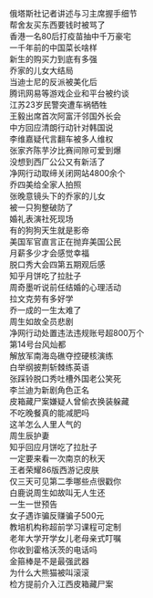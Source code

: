 俄塔斯社记者讲述与习主席握手细节  
帮舍友买东西要钱时被骂了  
香港一名80后打疫苗抽中千万豪宅  
一千年前的中国菜长啥样  
新生的购买力到底有多强  
乔家的儿女大结局  
当迪士尼的反派被美化后  
腾讯网易等游戏企业和平台被约谈  
江苏23岁民警突遭车祸牺牲  
王毅出席首次阿富汗邻国外长会  
中方回应清朗行动针对韩国说  
李维嘉疑代言翻车被多人维权  
张家齐陈芋汐比赛间隙可爱到爆  
没想到西厂公公又有新活了  
净网行动取缔关闭网站4800余个  
乔四美给全家人拍照  
张晚意镜头下的乔家的儿女  
被一只狗整破防了  
婚礼表演社死现场  
有的狗狗天生就是影帝  
美国军官直言正在抛弃美国公民  
月薪多少才会感觉幸福  
脱口秀大会四第五期观后感  
知乎月饼吃了拉肚子  
周奇墨听说前任结婚的心理活动  
拉文克劳有多好学  
乔一成的一生太难了  
周生如故全员悲剧  
净网行动处置违法违规账号超800万个  
第14号台风灿都  
解放军南海岛礁夺控硬核演练  
白举纲披荆斩棘练英语  
张踩铃脱口秀吐槽外国老公笑死  
李兰迪为新剧角色正名  
皮箱藏尸案嫌疑人曾偷衣换装躲藏  
不吃晚餐真的能减肥吗  
这羊怎么人里人气的  
周生辰护妻  
知乎回应月饼吃了拉肚子  
一定要来看一次南京的秋天  
王者荣耀86版西游记皮肤  
仅三天可见第二季哪些点很戳你  
白鹿说周生如故叫无人生还  
一生一世预告  
女子遇诈骗反赚骗子500元  
教培机构称超前学习课程可定制  
老年大学开学女儿老母亲式叮嘱  
你收到霍格沃茨的电话吗  
金箍棒是不是最强武器  
为什么大熊猫被叫滚滚  
检方提前介入江西皮箱藏尸案  
